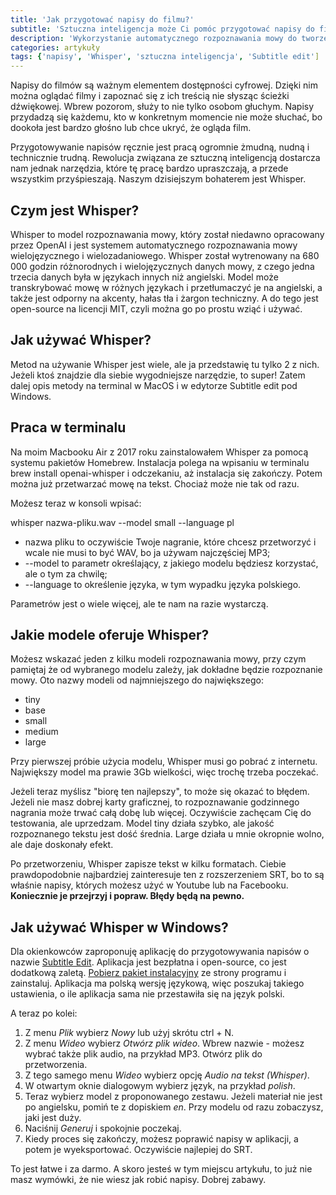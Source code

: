 ```yaml
---
title: 'Jak przygotować napisy do filmu?'
subtitle: 'Sztuczna inteligencja może Ci pomóc przygotować napisy do filmu. Nie zrobi za Ciebie całej pracy, ale przeważającą większość.'
description: 'Wykorzystanie automatycznego rozpoznawania mowy do tworzenia napisów do filmów. Wersja na terminal MacOS i aplikację pod Windows'
categories: artykuły
tags: {'napisy', 'Whisper', 'sztuczna inteligencja', 'Subtitle edit']
---
```


Napisy do filmów są ważnym elementem dostępności cyfrowej. Dzięki nim można oglądać filmy i zapoznać się z ich treścią nie słysząc ścieżki dźwiękowej. Wbrew pozorom, służy to nie tylko osobom głuchym. Napisy przydadzą się każdemu, kto w konkretnym momencie nie może słuchać, bo dookoła jest bardzo głośno lub chce ukryć, że ogląda film.

Przygotowywanie napisów ręcznie jest pracą ogromnie żmudną, nudną i technicznie trudną. Rewolucja związana ze sztuczną inteligencją dostarcza nam jednak narzędzia, które tę pracę bardzo upraszczają, a przede wszystkim przyśpieszają. Naszym dzisiejszym bohaterem jest Whisper.

## Czym jest Whisper?

Whisper to model rozpoznawania mowy, który został niedawno opracowany przez OpenAI i jest systemem automatycznego rozpoznawania mowy wielojęzycznego i wielozadaniowego.  Whisper został wytrenowany na 680 000 godzin różnorodnych i wielojęzycznych danych mowy, z czego jedna trzecia danych była w językach innych niż angielski. Model może transkrybować mowę w różnych językach i przetłumaczyć je na angielski, a także jest odporny na akcenty, hałas tła i żargon techniczny. A do tego jest open-source na licencji MIT, czyli można go po prostu wziąć i używać.

## Jak używać Whisper?

Metod na używanie Whisper jest wiele, ale ja przedstawię tu tylko 2 z nich. Jeżeli ktoś znajdzie dla siebie wygodniejsze narzędzie, to super! Zatem dalej opis metody na terminal w MacOS i w edytorze Subtitle edit pod Windows.

## Praca w terminalu

Na moim Macbooku Air z 2017 roku zainstalowałem Whisper za pomocą systemu pakietów Homebrew. Instalacja polega na wpisaniu w terminalu brew install openai-whisper i odczekaniu, aż instalacja się zakończy. Potem można już przetwarzać mowę na tekst. Chociaż może nie tak od razu.

Możesz teraz w konsoli wpisać:

whisper nazwa-pliku.wav --model small --language pl

* nazwa pliku to oczywiście Twoje nagranie, które chcesz przetworzyć i wcale nie musi to być WAV, bo ja używam najczęściej MP3;
* --model to parametr określający, z jakiego modelu będziesz korzystać, ale o tym za chwilę;
* --language to określenie języka, w tym wypadku języka polskiego.

Parametrów jest o wiele więcej, ale te nam na razie wystarczą.

## Jakie modele oferuje Whisper?

Możesz wskazać jeden z kilku modeli rozpoznawania mowy, przy czym pamiętaj że od wybranego modelu zależy, jak dokładne będzie rozpoznanie mowy. Oto nazwy modeli od najmniejszego do największego:

* tiny
* base
* small
* medium
* large

Przy pierwszej próbie użycia modelu, Whisper musi go pobrać z internetu. Największy model ma prawie 3Gb wielkości, więc trochę trzeba poczekać.

Jeżeli teraz myślisz "biorę ten najlepszy", to może się okazać to błędem. Jeżeli nie masz dobrej karty graficznej, to rozpoznawanie godzinnego nagrania może trwać całą dobę lub więcej. Oczywiście zachęcam Cię do testowania, ale uprzedzam. Model tiny działa szybko, ale jakość rozpoznanego tekstu jest dość średnia. Large działa u mnie okropnie wolno, ale daje doskonały efekt.

Po przetworzeniu, Whisper zapisze tekst w kilku formatach. Ciebie prawdopodobnie najbardziej zainteresuje ten z rozszerzeniem SRT, bo to są właśnie napisy, których możesz użyć w Youtube lub na Facebooku. **Koniecznie je przejrzyj i popraw. Błędy będą na pewno.**

## Jak używać Whisper w Windows?

Dla okienkowców zaproponuję aplikację do przygotowywania napisów o nazwie [Subtitle Edit](https://www.nikse.dk/subtitleedit). Aplikacja jest bezpłatna i open-source, co jest dodatkową zaletą. [Pobierz pakiet instalacyjny](https://github.com/SubtitleEdit/subtitleedit/releases) ze strony programu i zainstaluj. Aplikacja ma polską wersję językową, więc poszukaj takiego ustawienia, o ile aplikacja sama nie przestawiła się na język polski.

A teraz po kolei:

1. Z menu *Plik* wybierz *Nowy* lub użyj skrótu ctrl + N.
2. Z menu *Wideo* wybierz *Otwórz plik wideo*. Wbrew nazwie - możesz wybrać także plik audio, na przykład MP3. Otwórz plik do przetworzenia.
3. Z tego samego menu *Wideo* wybierz opcję *Audio na tekst (Whisper)*.
4. W otwartym oknie dialogowym wybierz język, na przykład *polish*.
5. Teraz wybierz model z proponowanego zestawu. Jeżeli materiał nie jest po angielsku, pomiń te z dopiskiem *en*. Przy modelu od razu zobaczysz, jaki jest duży.
6. Naciśnij *Generuj* i spokojnie poczekaj.
7. Kiedy proces się zakończy, możesz poprawić napisy w aplikacji, a potem je wyeksportować. Oczywiście najlepiej do SRT.

To jest łatwe i za darmo. A skoro jesteś w tym miejscu artykułu, to już nie masz wymówki, że nie wiesz jak robić napisy. Dobrej zabawy.
